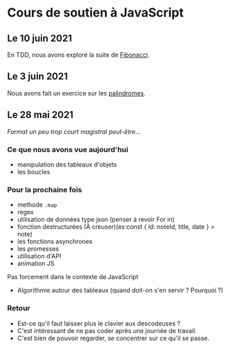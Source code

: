 # Cours de soutien à JavaScript

## Le 10 juin 2021

En TDD, nous avons exploré la suite de [Fibonacci](fibonacci/).

## Le 3 juin 2021

Nous avons fait un exercice sur les [palindromes](palindrome/).

## Le 28 mai 2021

_Format un peu trop court magistral peut-être..._

### Ce que nous avons vue aujourd'hui

- manipulation des tableaux d'objets
- les boucles

### Pour la prochaine fois

- methode `.map`
- regex
- utilisation de données type json (penser à revoir For in)
- fonction destructurées (À creuser)(ex:const { id: noteId, title, date } = note)
- les fonctions asynchrones
- les promesses
- utilisation d'API
- animation JS

Pas forcement dans le contexte de JavaScript

- Algorithmie autour des tableaux (quand doit-on s'en servir ? Pourquoi ?)

### Retour

- Est-ce qu'il faut laisser plus le clavier aux descodeuses ?
- C'est intéressant de ne pas coder après une journée de travail.
- C'est bien de pouvoir regarder, se concentrer sur ce qu'il se passe.


